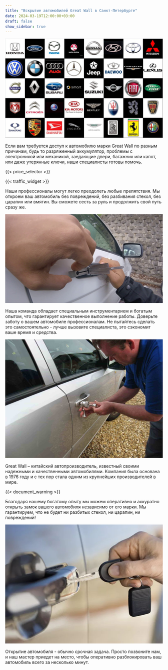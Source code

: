 ```yaml
---
title: "Вскрытие автомобилей Great Wall в Санкт-Петербурге"
date: 2024-03-19T12:00:00+03:00
draft: false
show_sidebar: true
---
```


![логотипы авто](../car_logo.jpg)

Если вам требуется доступ к автомобилю марки Great Wall по разным причинам, будь то разряженный аккумулятор, проблемы с электроникой или механикой, заедающие двери, багажник или капот, или даже утерянные ключи, наши специалисты готовы помочь.

{{< price_selector >}}

{{< traffic_widget >}}

Наши профессионалы могут легко преодолеть любые препятствия. Мы откроем ваш автомобиль без повреждений, без разбивания стекол, без царапин или вмятин. Вы сможете сесть за руль и продолжить свой путь сразу же.

![вскрытие машины без повреждений](../car.jpg)

Наша команда обладает специальным инструментарием и богатым опытом, что гарантирует качественное выполнение работы. Доверьте заботу о вашем автомобиле профессионалам. Не пытайтесь сделать это самостоятельно - лучше вызовите специалиста, это сэкономит ваше время и средства.

![процесс вскртия авто](../car_open.jpg)

Great Wall – китайский автопроизводитель, известный своими надежными и качественными автомобилями. Компания была основана в 1976 году и с тех пор стала одним из крупнейших производителей в мире.

{{< document_warning >}}

Благодаря нашему богатому опыту мы можем оперативно и аккуратно открыть замок вашего автомобиля независимо от его марки. Мы гарантируем, что не будет ни разбитых стекол, ни царапин, ни повреждений!

![ключ от авто](../car_key.jpg)

Открытие автомобиля - обычно срочная задача. Просто позвоните нам, и наш мастер приедет на место, чтобы оперативно разблокировать ваш автомобиль всего за несколько минут.